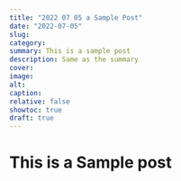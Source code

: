 ```yaml
---
title: "2022 07 05 a Sample Post"
date: "2022-07-05"
slug:
category:
summary: This is a sample post
description: Same as the summary
cover:
image:
alt:
caption:
relative: false
showtoc: true
draft: true
---
```

# This is a Sample post